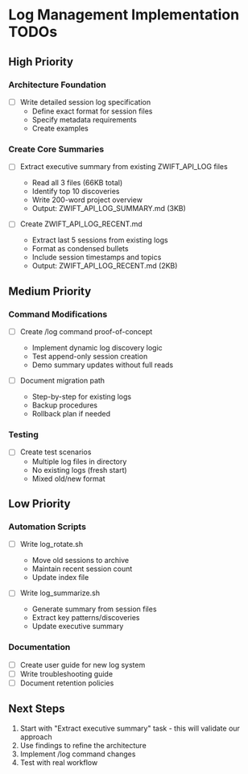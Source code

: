 # Log Management Implementation TODOs

## High Priority

### Architecture Foundation
- [ ] Write detailed session log specification
  - Define exact format for session files
  - Specify metadata requirements
  - Create examples

### Create Core Summaries
- [ ] Extract executive summary from existing ZWIFT_API_LOG files
  - Read all 3 files (66KB total)
  - Identify top 10 discoveries
  - Write 200-word project overview
  - Output: ZWIFT_API_LOG_SUMMARY.md (3KB)

- [ ] Create ZWIFT_API_LOG_RECENT.md
  - Extract last 5 sessions from existing logs
  - Format as condensed bullets
  - Include session timestamps and topics
  - Output: ZWIFT_API_LOG_RECENT.md (2KB)

## Medium Priority

### Command Modifications
- [ ] Create /log command proof-of-concept
  - Implement dynamic log discovery logic
  - Test append-only session creation
  - Demo summary updates without full reads

- [ ] Document migration path
  - Step-by-step for existing logs
  - Backup procedures
  - Rollback plan if needed

### Testing
- [ ] Create test scenarios
  - Multiple log files in directory
  - No existing logs (fresh start)
  - Mixed old/new format

## Low Priority

### Automation Scripts
- [ ] Write log_rotate.sh
  - Move old sessions to archive
  - Maintain recent session count
  - Update index file

- [ ] Write log_summarize.sh
  - Generate summary from session files
  - Extract key patterns/discoveries
  - Update executive summary

### Documentation
- [ ] Create user guide for new log system
- [ ] Write troubleshooting guide
- [ ] Document retention policies

## Next Steps

1. Start with "Extract executive summary" task - this will validate our approach
2. Use findings to refine the architecture
3. Implement /log command changes
4. Test with real workflow